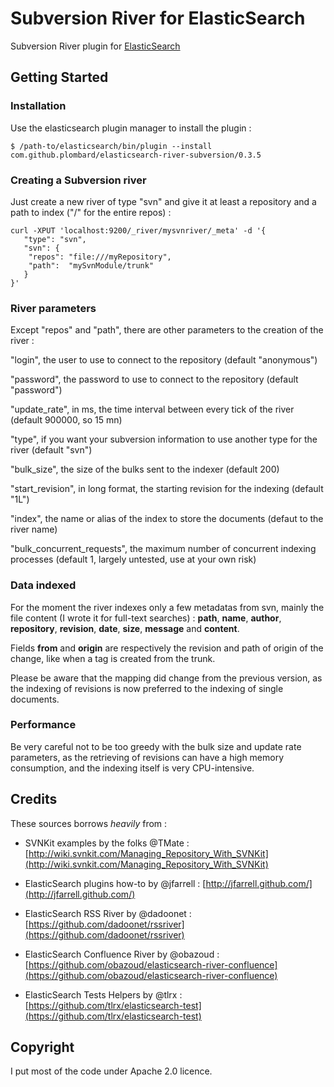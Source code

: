 # Subversion River for ElasticSearch #

Subversion River plugin for [ElasticSearch](http://www.elasticsearch.org/)

## Getting Started ##

### Installation ###

Use the elasticsearch plugin manager to install the plugin :

    $ /path-to/elasticsearch/bin/plugin --install com.github.plombard/elasticsearch-river-subversion/0.3.5

### Creating a Subversion river ###
Just create a new river of type "svn" and give it at least a repository and a path to index ("/" for the entire repos) :

    curl -XPUT 'localhost:9200/_river/mysvnriver/_meta' -d '{
       "type": "svn",
       "svn": {
        "repos": "file:///myRepository",
        "path":  "mySvnModule/trunk"
       }
    }'

### River parameters ###
Except "repos" and "path", there are other parameters to the creation of the river :

"login", the user to use to connect to the repository (default "anonymous")

"password", the password to use to connect to the repository (default "password")

"update_rate", in ms, the time interval between every tick of the river (default 900000, so 15 mn)

"type", if you want your subversion information to use another type for the river (default "svn")

"bulk_size", the size of the bulks sent to the indexer (default 200)

"start_revision", in long format, the starting revision for the indexing (default "1L")

"index", the name or alias of the index to store the documents (defaut to the river name)

"bulk_concurrent_requests", the maximum number of concurrent indexing processes (default 1, largely untested, use at your own risk)


### Data indexed ###
For the moment the river indexes only a few metadatas from svn, mainly the file content (I wrote it for full-text searches) :
**path**, **name**, **author**, **repository**, **revision**, **date**, **size**, **message** and **content**.

Fields **from** and **origin** are respectively the revision and path of origin of the change, like when a tag is created from the trunk.

Please be aware that the mapping did change from the previous version, as the indexing of revisions is now preferred to the indexing of single documents.

### Performance ###
Be very careful not to be too greedy with the bulk size and update rate parameters, as the retrieving of revisions can have a high memory consumption, and the indexing itself is very CPU-intensive.

## Credits ##

These sources borrows *heavily* from :

- SVNKit examples by the folks @TMate : [http://wiki.svnkit.com/Managing_Repository_With_SVNKit](http://wiki.svnkit.com/Managing_Repository_With_SVNKit)

- ElasticSearch plugins how-to by @jfarrell : [http://jfarrell.github.com/](http://jfarrell.github.com/)

- ElasticSearch RSS River by @dadoonet : [https://github.com/dadoonet/rssriver](https://github.com/dadoonet/rssriver)

- ElasticSearch Confluence River by @obazoud : [https://github.com/obazoud/elasticsearch-river-confluence](https://github.com/obazoud/elasticsearch-river-confluence)

- ElasticSearch Tests Helpers by @tlrx : [https://github.com/tlrx/elasticsearch-test](https://github.com/tlrx/elasticsearch-test)

## Copyright ##

I put most of the code under Apache 2.0 licence.
